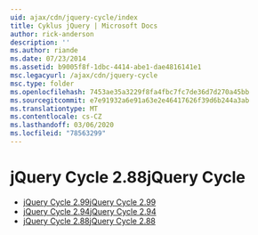 ```yaml
---
uid: ajax/cdn/jquery-cycle/index
title: Cyklus jQuery | Microsoft Docs
author: rick-anderson
description: ''
ms.author: riande
ms.date: 07/23/2014
ms.assetid: b9005f8f-1dbc-4414-abe1-dae4816141e1
msc.legacyurl: /ajax/cdn/jquery-cycle
msc.type: folder
ms.openlocfilehash: 7453ae35a3229f8fa4fbc7fc7de36d7d270a45bb
ms.sourcegitcommit: e7e91932a6e91a63e2e46417626f39d6b244a3ab
ms.translationtype: MT
ms.contentlocale: cs-CZ
ms.lasthandoff: 03/06/2020
ms.locfileid: "78563299"
---
```

# <a name="jquery-cycle"></a><span data-ttu-id="ff655-102">jQuery Cycle 2.88</span><span class="sxs-lookup"><span data-stu-id="ff655-102">jQuery Cycle</span></span>

- [<span data-ttu-id="ff655-103">jQuery Cycle 2.99</span><span class="sxs-lookup"><span data-stu-id="ff655-103">jQuery Cycle 2.99</span></span>](cdnjquerycycle299.md)
- [<span data-ttu-id="ff655-104">jQuery Cycle 2.94</span><span class="sxs-lookup"><span data-stu-id="ff655-104">jQuery Cycle 2.94</span></span>](cdnjquerycycle294.md)
- [<span data-ttu-id="ff655-105">jQuery Cycle 2.88</span><span class="sxs-lookup"><span data-stu-id="ff655-105">jQuery Cycle 2.88</span></span>](cdnjquerycycle288.md)
